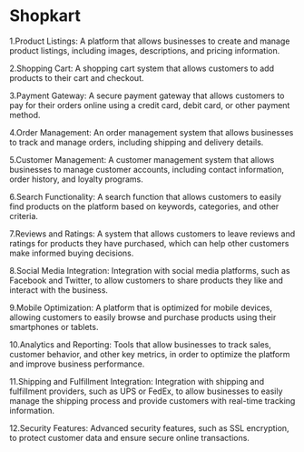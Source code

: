 # Shopkart
1.Product Listings: A platform that allows businesses to create and manage product listings, including images, descriptions, and pricing information.

2.Shopping Cart: A shopping cart system that allows customers to add products to their cart and checkout.

3.Payment Gateway: A secure payment gateway that allows customers to pay for their orders online using a credit card, debit card, or other payment method.

4.Order Management: An order management system that allows businesses to track and manage orders, including shipping and delivery details.

5.Customer Management: A customer management system that allows businesses to manage customer accounts, including contact information, order history, and loyalty programs.

6.Search Functionality: A search function that allows customers to easily find products on the platform based on keywords, categories, and other criteria.

7.Reviews and Ratings: A system that allows customers to leave reviews and ratings for products they have purchased, which can help other customers make informed buying decisions.

8.Social Media Integration: Integration with social media platforms, such as Facebook and Twitter, to allow customers to share products they like and interact with the business.

9.Mobile Optimization: A platform that is optimized for mobile devices, allowing customers to easily browse and purchase products using their smartphones or tablets.

10.Analytics and Reporting: Tools that allow businesses to track sales, customer behavior, and other key metrics, in order to optimize the platform and improve business performance.

11.Shipping and Fulfillment Integration: Integration with shipping and fulfillment providers, such as UPS or FedEx, to allow businesses to easily manage the shipping process and provide customers with real-time tracking information.

12.Security Features: Advanced security features, such as SSL encryption, to protect customer data and ensure secure online transactions.
